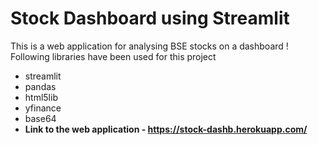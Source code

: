 # Stock Dashboard using Streamlit
This is a web application for analysing BSE stocks on a dashboard !
Following libraries have been used for this project 
- streamlit
- pandas
- html5lib
- yfinance
-  base64
-  **Link to the web application - https://stock-dashb.herokuapp.com/** 

